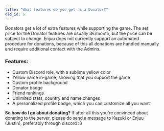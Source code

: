 ```yaml
---
title: "What features do you get as a Donator?"
old_id: 6
---
```

Donators get a lot of extra features while supporting the game. The set price for the Donator features are usually 3€/month, but the price can be subject to change. Enjuu does not currently support an automated procedure for donations, because of this all donations are handled manually and require additional contact with the Admins.

### Features:
- Custom Discord role, with a sublime yellow color
- Yellow name in-game, showing that you support the game
- Custom profile background
- Donator badge
- Friend rankings
- Unlimited stats, country and name changes
- A personalized profile badge, which you can customize all you want

**So how do I go about donating?**
If after all this you're convinced about donating to the server, please do send a message to Kazuki or Enjuu (Justin), preferably through discord :3
